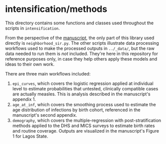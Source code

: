 # intensification/methods
This directory contains some functions and classes used throughout the scripts in `intensification`. 

From the perspective of the [manuscript](https://www.medrxiv.org/content/10.1101/2025.02.24.25322796v1), the only part of this library used directly is `neighborhood_sir.py`. The other scripts illustrate data processing workflows used to make the processed outputs in `../_data/`, but the raw data needed to run them is *not* included. They're here in this repository for reference purposes only, in case they help others apply these models and ideas to their own work. 

There are three main workflows included:
1. `epi_curves`, which covers the logistic regression applied at individual level to estimate probabilities that untested, clinically compatible cases are actually measles. This is analysis described in the manuscript's appendix 1.
2. `age_at_inf`, which covers the smoothing process used to estimate the age distribution of infections by birth cohort, referenced in the manuscript's second appendix.
3. `demography`, which covers the multiple-regression with post-stratification methods applied to the DHS and MICS surveys to estimate birth rates and routine coverage. Outputs are visualized in the manuscript's Figure 1 for Lagos State.  
